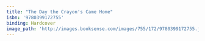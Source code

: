 ```yaml
---
title: "The Day the Crayon's Came Home"
isbn: '9780399172755'
binding: Hardcover
image_path: 'http://images.booksense.com/images/755/172/9780399172755.jpg'
---
```


